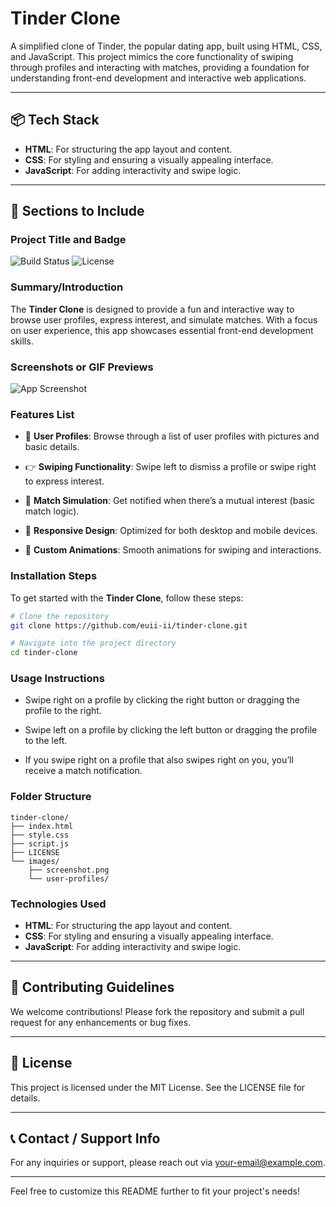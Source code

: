 # Tinder Clone

A simplified clone of Tinder, the popular dating app, built using HTML, CSS, and JavaScript. This project mimics the core functionality of swiping through profiles and interacting with matches, providing a foundation for understanding front-end development and interactive web applications.

---

## 📦 Tech Stack

- **HTML**: For structuring the app layout and content.
- **CSS**: For styling and ensuring a visually appealing interface.
- **JavaScript**: For adding interactivity and swipe logic.

---

## 📑 Sections to Include

### Project Title and Badge

![Build Status](https://img.shields.io/badge/build-passing-brightgreen) ![License](https://img.shields.io/badge/license-MIT-blue)

### Summary/Introduction

The **Tinder Clone** is designed to provide a fun and interactive way to browse user profiles, express interest, and simulate matches. With a focus on user experience, this app showcases essential front-end development skills.

### Screenshots or GIF Previews

![App Screenshot](images/screenshot.png)

### Features List

- 👤 **User  Profiles**: Browse through a list of user profiles with pictures and basic details.
  
- 👉 **Swiping Functionality**: Swipe left to dismiss a profile or swipe right to express interest.
  
- 💞 **Match Simulation**: Get notified when there’s a mutual interest (basic match logic).
  
- 📱 **Responsive Design**: Optimized for both desktop and mobile devices.
  
- 🎨 **Custom Animations**: Smooth animations for swiping and interactions.

### Installation Steps

To get started with the **Tinder Clone**, follow these steps:

```bash
# Clone the repository
git clone https://github.com/euii-ii/tinder-clone.git

# Navigate into the project directory
cd tinder-clone
```

### Usage Instructions

- Swipe right on a profile by clicking the right button or dragging the profile to the right.
  
- Swipe left on a profile by clicking the left button or dragging the profile to the left.
  
- If you swipe right on a profile that also swipes right on you, you’ll receive a match notification.

### Folder Structure

```plaintext
tinder-clone/
├── index.html
├── style.css
├── script.js
├── LICENSE
└── images/
    ├── screenshot.png
    └── user-profiles/
```

### Technologies Used

- **HTML**: For structuring the app layout and content.
- **CSS**: For styling and ensuring a visually appealing interface.
- **JavaScript**: For adding interactivity and swipe logic.

---

## 🤝 Contributing Guidelines

We welcome contributions! Please fork the repository and submit a pull request for any enhancements or bug fixes.

---

## 📄 License

This project is licensed under the MIT License. See the LICENSE file for details.

---

## 📞 Contact / Support Info

For any inquiries or support, please reach out via [your-email@example.com](mailto:your-email@example.com).

---

Feel free to customize this README further to fit your project's needs!
